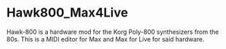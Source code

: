 # Hawk800_Max4Live
Hawk-800 is a hardware mod for the Korg Poly-800 synthesizers from the 80s. This is a MIDI editor for Max and Max for Live for said hardware.
